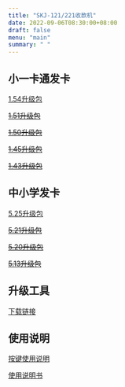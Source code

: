 ```yaml
---
title: "SKJ-121/221收款机"
date: 2022-09-06T08:30:00+08:00
draft: false
menu: "main"
summary: " "
---
```


## 小一卡通发卡

[1.54升级包](https://pan.baidu.com/s/13OwakRzTDGs3IZOrU-2vBg?pwd=ji6r)

~~[1.51升级包](https://pan.baidu.com/s/1PUZCbGFDge9utIz4NwFtlA?pwd=2mb6)~~

~~[1.50升级包](https://pan.baidu.com/s/1wDwRgr6tWtUMfvqGpH099Q?pwd=pj6g)~~

~~[1.45升级包](https://pan.baidu.com/s/1YgRUfU9NmeOPkAAcFvxLkw?pwd=87v9)~~

~~[1.43升级包](https://pan.baidu.com/s/12EDCXqsdZQhMd7dXGWi4cQ?pwd=9qsc)~~

## 中小学发卡

<!--
20220325
[5.13升级包](https://pan.baidu.com/s/1zzdIXfKTXd2BZNEicoppVA?pwd=c9ap)
-->

[5.25升级包](https://pan.baidu.com/s/1jfeFo08SNUxE6aZQEe1Xww?pwd=gepk)

~~[5.21升级包](https://pan.baidu.com/s/1XEJnO_PkSUVHZT17UZAcCA?pwd=s7aa)~~

~~[5.20升级包](https://pan.baidu.com/s/1yann21apRJEl1IwqvzOBRA?pwd=mubs)~~

~~[5.13升级包](https://pan.baidu.com/s/1rGvjd_iaM3mJmMbNzsRfMw?pwd=q3fz)~~

## 升级工具

[下载链接](https://pan.baidu.com/s/15uQ1SclpWWfg6I8eJR2gew?pwd=rhdp)

## 使用说明

[按键使用说明](https://pan.baidu.com/s/1Ua0rR2OTYQB0d9xmmMrH5A?pwd=btd2)

[使用说明书](https://pan.baidu.com/s/1TG3uANWWVsSevccnZGEf-w?pwd=7irb)

